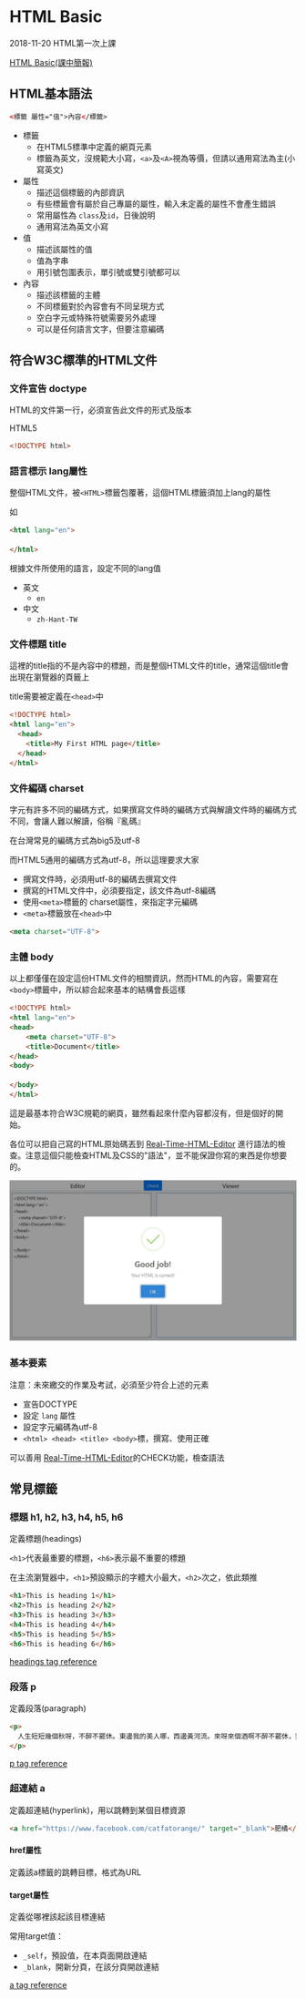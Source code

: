 # HTML Basic

2018-11-20 HTML第一次上課

[HTML Basic(課中簡報)](https://hackmd.io/p/BJh5ZWVoW#/)

## HTML基本語法

```html
<標籤 屬性="值">內容</標籤>
```

- 標籤
    - 在HTML5標準中定義的網頁元素
    - 標籤為英文，沒規範大小寫，```<a>```及```<A>```視為等價，但請以通用寫法為主(小寫英文)
- 屬性
    - 描述這個標籤的內部資訊
    - 有些標籤會有屬於自己專屬的屬性，輸入未定義的屬性不會產生錯誤
    - 常用屬性為 ```class```及```id```，日後說明
    - 通用寫法為英文小寫
- 值
    - 描述該屬性的值
    - 值為字串
    - 用引號包圍表示，單引號或雙引號都可以
- 內容
    - 描述該標籤的主體
    - 不同標籤對於內容會有不同呈現方式
    - 空白字元或特殊符號需要另外處理
    - 可以是任何語言文字，但要注意編碼

## 符合W3C標準的HTML文件

### 文件宣告 doctype

HTML的文件第一行，必須宣告此文件的形式及版本

HTML5

```html
<!DOCTYPE html>
```

### 語言標示 lang屬性

整個HTML文件，被```<HTML>```標籤包覆著，這個HTML標籤須加上lang的屬性

如
```html
<html lang="en">

</html>
```

根據文件所使用的語言，設定不同的lang值

- 英文 
    - ```en```
- 中文
    - ```zh-Hant-TW```

### 文件標題 title

這裡的title指的不是內容中的標題，而是整個HTML文件的title，通常這個title會出現在瀏覽器的頁籤上

title需要被定義在```<head>```中

```html
<!DOCTYPE html>
<html lang="en">
  <head>
    <title>My First HTML page</title>
  </head>
</html>
```

### 文件編碼 charset

字元有許多不同的編碼方式，如果撰寫文件時的編碼方式與解讀文件時的編碼方式不同，會讓人難以解讀，俗稱『亂碼』

在台灣常見的編碼方式為big5及utf-8

而HTML5通用的編碼方式為utf-8，所以這理要求大家

- 撰寫文件時，必須用utf-8的編碼去撰寫文件
- 撰寫的HTML文件中，必須要指定，該文件為utf-8編碼
- 使用```<meta>```標籤的 charset屬性，來指定字元編碼
- ```<meta>```標籤放在```<head>```中

```html
<meta charset="UTF-8">
```

### 主體 body

以上都僅僅在設定這份HTML文件的相關資訊，然而HTML的內容，需要寫在```<body>```標籤中，所以綜合起來基本的結構會長這樣

```html
<!DOCTYPE html>
<html lang="en">
<head>
    <meta charset="UTF-8">
    <title>Document</title>
</head>
<body>
    
</body>
</html>
```

這是最基本符合W3C規範的網頁，雖然看起來什麼內容都沒有，但是個好的開始。

各位可以把自己寫的HTML原始碼丟到 [Real-Time-HTML-Editor](https://yubintw.github.io/Real-Time-HTML-Editor/) 進行語法的檢查。注意這個只能檢查HTML及CSS的"語法"，並不能保證你寫的東西是你想要的。

![](img/check_basic_html.jpg)

### 基本要素

注意：未來繳交的作業及考試，必須至少符合上述的元素

- 宣告DOCTYPE
- 設定 ```lang``` 屬性
- 設定字元編碼為utf-8
- ```<html> <head> <title> <body>```標，撰寫、使用正確

可以善用 [Real-Time-HTML-Editor](https://yubintw.github.io/Real-Time-HTML-Editor/)的CHECK功能，檢查語法

## 常見標籤

### 標題 h1, h2, h3, h4, h5, h6

定義標題(headings)

```<h1>```代表最重要的標題，```<h6>```表示最不重要的標題

在主流瀏覽器中，```<h1>```預設顯示的字體大小最大，```<h2>```次之，依此類推

```html
<h1>This is heading 1</h1>
<h2>This is heading 2</h2>
<h3>This is heading 3</h3>
<h4>This is heading 4</h4>
<h5>This is heading 5</h5>
<h6>This is heading 6</h6> 
```

[headings tag reference]("https://www.w3schools.com/tags/tag_hn.asp")

### 段落 p

定義段落(paragraph)

```html
<p>
  人生短短幾個秋呀，不醉不罷休。東邊我的美人哪，西邊黃河流。來呀來個酒啊不醉不罷休，愁情煩事別放心頭。
</p>
```

[p tag reference](https://www.w3schools.com/tags/tag_p.asp)

### 超連結 a

定義超連結(hyperlink)，用以跳轉到某個目標資源

```html
<a href="https://www.facebook.com/catfatorange/" target="_blank">肥橘</a>
```

#### href屬性
定義該a標籤的跳轉目標，格式為URL

#### target屬性
定義從哪裡該起該目標連結

常用target值：
- ```_self```，預設值，在本頁面開啟連結
- ```_blank```，開新分頁，在該分頁開啟連結

[a tag reference](https://www.w3schools.com/tags/tag_a.asp)

